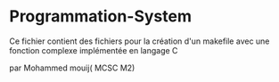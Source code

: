# Programmation-System
Ce fichier contient des fichiers pour la création d'un makefile avec une fonction complexe implémentée en langage C

par Mohammed mouij( MCSC M2)
